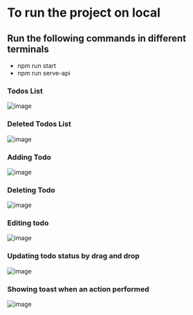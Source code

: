 
# To run the project on local
## Run the following commands in different terminals

- npm run start
- npm run serve-api

### Todos List
![image](https://user-images.githubusercontent.com/110449739/210621251-1001f8f8-7586-4732-bab5-78285122eacd.png)

### Deleted Todos List
![image](https://user-images.githubusercontent.com/110449739/210621336-a2626fbf-1f9f-4ab9-b466-9443d6eef174.png)

### Adding Todo
![image](https://user-images.githubusercontent.com/110449739/210621628-ec9c79ab-9eb5-4801-9383-b0ede49e651a.png)

### Deleting Todo
![image](https://user-images.githubusercontent.com/110449739/210621743-4b26a4b2-86ec-4fd2-b8a7-d509fa01da04.png)

### Editing todo
![image](https://user-images.githubusercontent.com/110449739/210621835-1051a63f-786b-498e-913f-f80d059c71b1.png)

### Updating todo status by drag and drop
![image](https://user-images.githubusercontent.com/110449739/210622334-e28d2c3c-e9aa-455d-a999-a96e756acd4a.png)

### Showing toast when an action performed
![image](https://user-images.githubusercontent.com/110449739/210622589-dcf3619e-8bfc-403a-9cfc-52ab4867a8d9.png)

